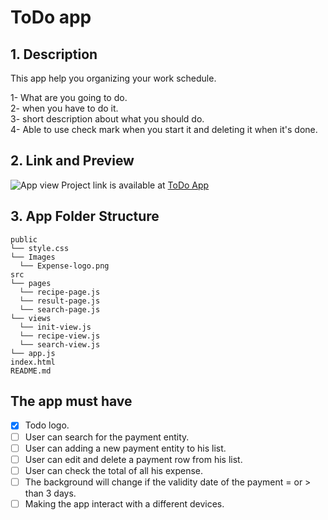 # ToDo app

## 1. Description

This app help you organizing your work schedule.</br>

1- What are you going to do.</br>
2- when you have to do it.</br>
3- short description about what you should do.</br>
4- Able to use check mark when you start it and deleting it when it's done.

## 2. Link and Preview

![App view](./public/Capture.JPG)
Project link is available at [ToDo App](https://f-naddaf.github.io/Todo-project)

## 3. App Folder Structure

```text
public
└── style.css
└── Images
  └── Expense-logo.png
src
└── pages
  └── recipe-page.js
  └── result-page.js
  └── search-page.js
└── views
  └── init-view.js
  └── recipe-view.js
  └── search-view.js
└── app.js
index.html
README.md
```

## The app must have

- [x] Todo logo.
- [ ] User can search for the payment entity.
- [ ] User can adding a new payment entity to his list.
- [ ] User can edit and delete a payment row from his list.
- [ ] User can check the total of all his expense.
- [ ] The background will change if the validity date of the payment = or > than 3 days.
- [ ] Making the app interact with a different devices.
